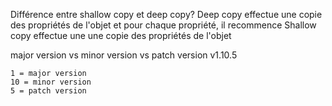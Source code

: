 Différence entre shallow copy et deep copy?
    Deep copy effectue une copie des propriétés de l'objet et pour chaque propriété, il recommence
    Shallow copy effectue une une copie des propriétés de l'objet

major version vs minor version vs patch version
    v1.10.5

    1 = major version
    10 = minor version
    5 = patch version
